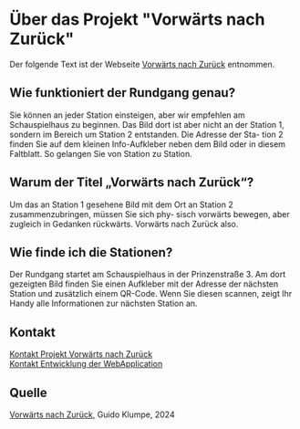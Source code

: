 # Über das Projekt "Vorwärts nach Zurück"

Der folgende Text ist der Webseite [Vorwärts nach Zurück] entnommen.

## Wie funktioniert der Rundgang genau?

Sie können an jeder Station einsteigen, aber wir empfehlen am Schauspielhaus zu beginnen. Das Bild
dort ist aber nicht an der Station 1, sondern im Bereich um Station 2 entstanden. Die Adresse der Sta-
tion 2 finden Sie auf dem kleinen Info-Aufkleber neben dem Bild oder in diesem Faltblatt. So gelangen
Sie von Station zu Station.

## Warum der Titel „Vorwärts nach Zurück“?

Um das an Station 1 gesehene Bild mit dem Ort an Station 2 zusammenzubringen, müssen Sie sich phy-
sisch vorwärts bewegen, aber zugleich in Gedanken rückwärts. Vorwärts nach Zurück also.

## Wie finde ich die Stationen?
Der Rundgang startet am Schauspielhaus in der Prinzenstraße 3. Am dort gezeigten Bild finden Sie einen Aufkleber mit
der Adresse der nächsten Station und zusätzlich einem QR-Code. Wenn Sie diesen scannen, zeigt Ihr Handy alle
Informationen zur nächsten Station an.

Kontakt
-------

[Kontakt Projekt Vorwärts nach Zurück](mailto:hi@vonazu.de)  
[Kontakt Entwicklung der WebApplication](mailto:eberius@gmail.com)

Quelle
------

[Vorwärts nach Zurück], Guido Klumpe, 2024

[Vorwärts nach Zurück]: https://www.guido-klumpe.de/vorw%C3%A4rts-nach-zur%C3%BCck
